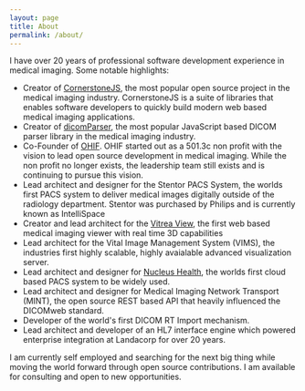 ```yaml
---
layout: page
title: About
permalink: /about/
---
```


I have over 20 years of professional software development experience in medical
 imaging.  Some notable highlights:
 * Creator of [CornerstoneJS](https://cornerstonejs.org/), the most popular
   open source project in the medical imaging industry.  CornerstoneJS is a 
   suite of libraries that enables software developers to quickly build modern
   web based medical imaging applications.
 * Creator of [dicomParser](https://github.com/cornerstonejs/dicomParser), the
   most popular JavaScript based DICOM parser library in the medical imaging
   industry.
 * Co-Founder of [OHIF](http://ohif.org/).  OHIF started out as a 501.3c non
   profit with the vision to lead open source development in medical imaging.
   While the non profit no longer exists, the leadership team still exists
   and is continuing to pursue this vision.
 * Lead architect and designer for the Stentor PACS System, the worlds first
   PACS system to deliver medical images digitally outside of the radiology 
   department.  Stentor was purchased by Philips and is currently known as IntelliSpace
 * Creator and lead architect for the [Vitrea View](https://www.vitalimages.com/vitrea-vision/vitrea-view/),
   the first web based medical imaging viewer with real time 3D capabilities
 * Lead architect for the Vital Image Management System (VIMS), the industries
   first highly scalable, highly avaialable advanced visualization server.
 * Lead architect and designer for [Nucleus Health](https://nucleushealth.io/),
   the worlds first cloud based PACS system to be widely used.  
 * Lead architect and designer for Medical Imaging Network Transport (MINT),
   the open source REST based API that heavily influenced the DICOMweb standard. 
 * Developer of the world's first DICOM RT Import mechanism.
 * Lead architect and developer of an HL7 interface engine which powered enterprise
   integration at Landacorp for over 20 years.

I am currently self employed and searching for the next big thing while moving the
world forward through open source contributions.  I am available for consulting and
open to new opportunities.
